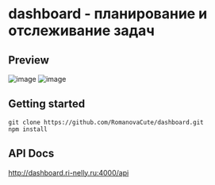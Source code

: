 # dashboard - планирование и отслеживание задач

## Preview
![image](https://user-images.githubusercontent.com/98029620/190379912-95103ee6-dcde-41ef-9a05-de8ce4a51970.png)
![image](https://user-images.githubusercontent.com/98029620/190379686-73a73856-122e-4e5a-856b-99f2c9044915.png)




## Getting started
```
git clone https://github.com/RomanovaCute/dashboard.git
npm install
```

 
## API Docs
http://dashboard.ri-nelly.ru:4000/api
